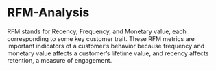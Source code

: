 # RFM-Analysis
RFM stands for Recency, Frequency, and Monetary value, each corresponding to some key customer trait. These RFM metrics are important indicators of a customer’s behavior because frequency and monetary value affects a customer’s lifetime value, and recency affects retention, a measure of engagement.

